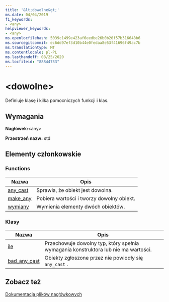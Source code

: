 ```yaml
---
title: '&lt;dowolne&gt;'
ms.date: 04/04/2019
f1_keywords:
- <any>
helpviewer_keywords:
- <any>
ms.openlocfilehash: 5039c1499e423af6eedbe26b0b20f57b316648b6
ms.sourcegitcommit: ec6dd97ef3d10b44e0fedaa8e53f41696f49ac7b
ms.translationtype: MT
ms.contentlocale: pl-PL
ms.lasthandoff: 08/25/2020
ms.locfileid: "88844733"
---
```

# <a name="ltanygt"></a>&lt;dowolne&gt;

Definiuje klasę i kilka pomocniczych funkcji i klas.

## <a name="requirements"></a>Wymagania

**Nagłówek:**\<any>

**Przestrzeń nazw:** std

## <a name="members"></a>Elementy członkowskie

### <a name="functions"></a>Functions

|Nazwa|Opis|
|-|-|
|[any_cast](../standard-library/any-functions.md#any_cast)|Sprawia, że obiekt jest dowolna.|
|[make_any](../standard-library/any-functions.md#make_any)|Pobiera wartości i tworzy dowolny obiekt.|
|[wymiany](../standard-library/any-functions.md#swap)|Wymienia elementy dwóch obiektów.|

### <a name="classes"></a>Klasy

|Nazwa|Opis|
|-|-|
|[ile](../standard-library/any-class.md)|Przechowuje dowolny typ, który spełnia wymagania konstruktora lub nie ma wartości.|
|[bad_any_cast](../standard-library/bad-any-cast-class.md)|Obiekty zgłoszone przez nie powiodły się `any_cast` .|

## <a name="see-also"></a>Zobacz też

[Dokumentacja plików nagłówkowych](../standard-library/cpp-standard-library-header-files.md)
